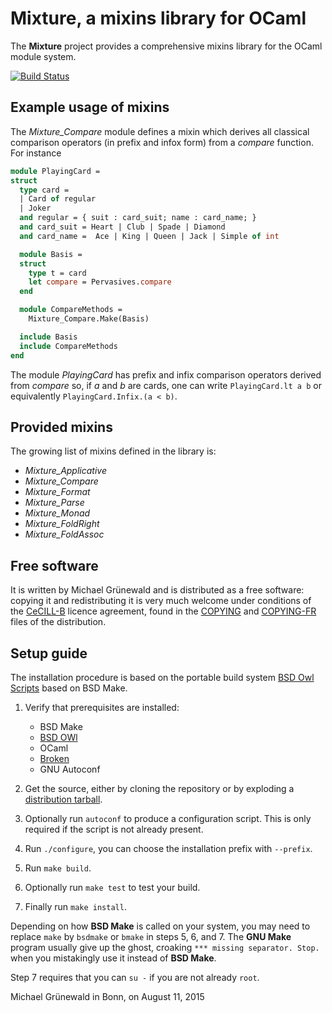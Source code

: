 # Mixture, a mixins library for OCaml

The **Mixture** project provides a comprehensive mixins library for
the OCaml module system.

[![Build Status](https://travis-ci.org/michipili/mixture.svg?branch=master)](https://travis-ci.org/michipili/mixture?branch=master)


## Example usage of mixins

The *Mixture_Compare* module defines a mixin which derives all
classical comparison operators (in prefix and infox form) from a
*compare* function.  For instance

```ocaml
module PlayingCard =
struct
  type card =
  | Card of regular
  | Joker
  and regular = { suit : card_suit; name : card_name; }
  and card_suit = Heart | Club | Spade | Diamond
  and card_name =  Ace | King | Queen | Jack | Simple of int

  module Basis =
  struct
    type t = card
    let compare = Pervasives.compare
  end

  module CompareMethods =
    Mixture_Compare.Make(Basis)

  include Basis
  include CompareMethods
end
```

The module *PlayingCard* has prefix and infix comparison operators
derived from *compare* so, if *a* and *b* are cards, one can write
`PlayingCard.lt a b` or equivalently `PlayingCard.Infix.(a < b)`.


## Provided mixins

The growing list of mixins defined in the library is:

- *Mixture_Applicative*
- *Mixture_Compare*
- *Mixture_Format*
- *Mixture_Parse*
- *Mixture_Monad*
- *Mixture_FoldRight*
- *Mixture_FoldAssoc*


## Free software

It is written by Michael Grünewald and is distributed as a free
software: copying it  and redistributing it is
very much welcome under conditions of the [CeCILL-B][licence-url]
licence agreement, found in the [COPYING][licence-en] and
[COPYING-FR][licence-fr] files of the distribution.


## Setup guide

The installation procedure is based on the portable build system
[BSD Owl Scripts][bsdowl-home] based on BSD Make.

1. Verify that prerequisites are installed:
   - BSD Make
   - [BSD OWl][bsdowl-install]
   - OCaml
   - [Broken][broken-home]
   - GNU Autoconf

2. Get the source, either by cloning the repository or by exploding a
   [distribution tarball](releases).

3. Optionally run `autoconf` to produce a configuration script. This
   is only required if the script is not already present.

4. Run `./configure`, you can choose the installation prefix with
   `--prefix`.

5. Run `make build`.

6. Optionally run `make test` to test your build.

7. Finally run `make install`.

Depending on how **BSD Make** is called on your system, you may need to
replace `make` by `bsdmake` or `bmake` in steps 5, 6, and 7.
The **GNU Make** program usually give up the ghost, croaking
`*** missing separator. Stop.` when you mistakingly use it instead of
**BSD Make**.

Step 7 requires that you can `su -` if you are not already `root`.


Michael Grünewald in Bonn, on August 11, 2015

  [licence-url]:        http://www.cecill.info/licences/Licence_CeCILL-B_V1-en.html
  [licence-en]:         COPYING
  [licence-fr]:         COPYING-FR
  [bsdowl-home]:        https://github.com/michipili/bsdowl
  [bsdowl-install]:     https://github.com/michipili/bsdowl/wiki/Install
  [broken-home]:        https://github.com/michipili/broken
